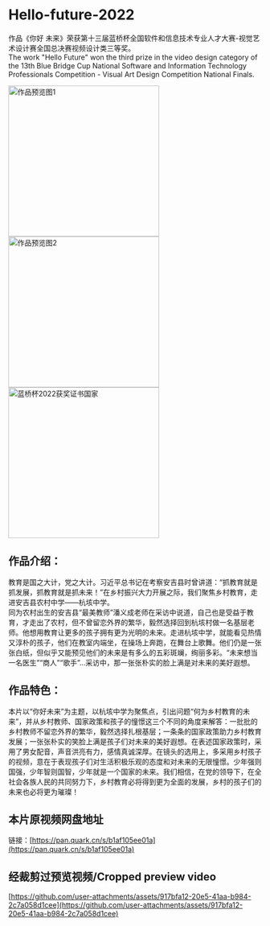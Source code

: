 # Hello-future-2022

作品《你好 未来》荣获第十三届蓝桥杯全国软件和信息技术专业人才大赛-视觉艺术设计赛全国总决赛视频设计类三等奖。  
The work "Hello Future" won the third prize in the video design category of the 13th Blue Bridge Cup National Software and Information Technology Professionals Competition - Visual Art Design Competition National Finals.

<img src="https://github.com/user-attachments/assets/24afcd77-2a1e-4848-8ffd-acf97692ce6d" alt="作品预览图1" width="300"/>

<img src="https://github.com/user-attachments/assets/6aca921b-3830-4af9-86aa-eb2733b99083" alt="作品预览图2" width="300"/>

<img src="https://github.com/user-attachments/assets/8d1b96e7-11cf-474c-a909-61713f553f0a" alt="蓝桥杯2022获奖证书国家" width="300"/>

## 作品介绍：
教育是国之大计，党之大计。习近平总书记在考察安吉县时曾讲道：“抓教育就是抓发展，抓教育就是抓未来！”在乡村振兴大力开展之际，我们聚焦乡村教育，走进安吉县农村中学——杭垓中学。  
同为农村出生的安吉县“最美教师”潘义成老师在采访中说道，自己也是受益于教育，才走出了农村，但不曾留恋外界的繁华，毅然选择回到杭垓村做一名基层老师。他想用教育让更多的孩子拥有更为光明的未来。走进杭垓中学，就能看见热情又淳朴的孩子，他们在教室内端坐，在操场上奔跑，在舞台上歌舞。他们仍是一张张白纸，但似乎又能预见他们的未来是有多么的五彩斑斓，绚丽多彩。“未来想当一名医生”“商人”“歌手”...采访中，那一张张朴实的脸上满是对未来的美好遐想。

## 作品特色：
本片以“你好未来”为主题，以杭垓中学为聚焦点，引出问题“何为乡村教育的未来”，并从乡村教师、国家政策和孩子的憧憬这三个不同的角度来解答：一批批的乡村教师不留恋外界的繁华，毅然选择扎根基层；一条条的国家政策助力乡村教育发展；一张张朴实的笑脸上满是孩子们对未来的美好遐想。在表述国家政策时，采用了男女配音，声音洪亮有力，感情真诚深厚。在镜头的选用上，多采用乡村孩子的视频，意在于表现孩子们对生活积极乐观的态度和对未来的无限憧憬。少年强则国强，少年智则国智，少年就是一个国家的未来。我们相信，在党的领导下，在全社会各族人民的共同努力下，乡村教育必将得到更为全面的发展，乡村的孩子们的未来也必将更为璀璨！

## 本片原视频网盘地址 
链接：[https://pan.quark.cn/s/b1af105ee01a](https://pan.quark.cn/s/b1af105ee01a)

## 经裁剪过预览视频/Cropped preview video
[https://github.com/user-attachments/assets/917bfa12-20e5-41aa-b984-2c7a058d1cee](https://github.com/user-attachments/assets/917bfa12-20e5-41aa-b984-2c7a058d1cee)
